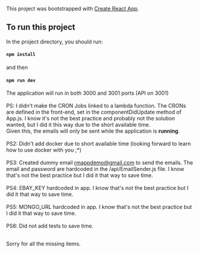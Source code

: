 This project was bootstrapped with [Create React App](https://github.com/facebook/create-react-app).

## To run this project

In the project directory, you should run:

#### `npm install`

and then
#### `npm run dev`

The application will run in both 3000 and 3001 ports (API on 3001) <br/><br/>
PS: I didn't make the CRON Jobs linked to a lambda function. The CRONs are defined in the front-end, set in the componentDidUpdate method of App.js. I know it's not the best practice and probably not the solution wanted, but I did it this way due to the short available time. <br/>
Given this, the emails will only be sent while the application is <b>running</b>. <br/><br/>
PS2: Didn't add docker due to short available time (looking forward to learn how to use docker with you ;*) <br/><br/>
PS3: Created dummy email rmappdemo@gmail.com to send the emails. The email and password are hardcoded in the /api/EmailSender.js file. I know that's not the best practice but I did it that way to save time. <br/><br/>
PS4: EBAY_KEY hardcoded in app. I know that's not the best practice but I did it that way to save time. <br/><br/>
PS5: MONGO_URL hardcoded in app. I know that's not the best practice but I did it that way to save time. <br/><br/>
PS6: Did not add tests to save time. <br/><br/>

Sorry for all the missing items.